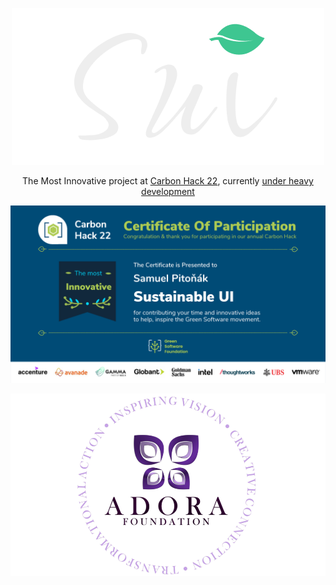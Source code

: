 <p align="center">
  <a href="https://sustainableui.com">
    <picture>
      <source media="(prefers-color-scheme: dark)" srcset=".github/assets/sui-logo-light.png">
      <source media="(prefers-color-scheme: light)" srcset=".github/assets/sui-logo-dark.png">
      <img alt="Sustainable UI" src=".github/assets/sui-logo-light.png" width="500" height="251" style="max-width: 100%;">
    </picture>
  </a>
</p>

<p align="center">
  The Most Innovative project at <a href="https://taikai.network/gsf/hackathons/carbonhack22/projects/cl8j1ex3h2845301s653mtnk87/idea">Carbon Hack 22</a>, currently <a href="https://github.com/sustainableui/sui-headless-react/tree/develop">under heavy development</a>
</p>

![The Most Innovative](.github/assets/sui-the-most-innovative-award.png)

![Adora Foundation](.github/assets/sui-adora-foundation-partnership.png)